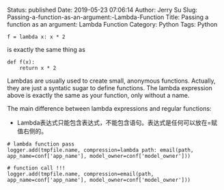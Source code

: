 Status: published
Date: 2019-05-23 07:06:14
Author: Jerry Su
Slug: Passing-a-function-as-an-argument:-Lambda-Function
Title: Passing a function as an argument: Lambda Function
Category: Python
Tags: Python

```
f = lambda x: x * 2
```
is exactly the same thing as
```
def f(x):
    return x * 2
```

>
Lambdas are usually used to create small, anonymous functions. Actually, they are just a syntatic sugar to define functions. The lambda expression above is exactly the same as your function, only without a name.

The main difference between lambda expressions and regular functions:

- Lambda表达式只能包含表达式，不能包含语句。表达式是任何可以放在=赋值右侧的。

```
# lambda function pass
logger.add(tmpfile.name, compression=lambda path: email(path, app_name=conf['app_name'], model_owner=conf['model_owner'])) 

# function call !!!
logger.add(tmpfile.name, compression=email(path, app_name=conf['app_name'], model_owner=conf['model_owner'])) 
```
